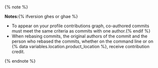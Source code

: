 {% note %}

**Notes:**{% ifversion ghes or ghae %}
- To appear on your profile contributions graph, co-authored commits must meet the same criteria as commits with one author.{% endif %}
- When rebasing commits, the original authors of the commit and the person who rebased the commits, whether on the command line or on {% data variables.location.product_location %}, receive contribution credit.

{% endnote %}
